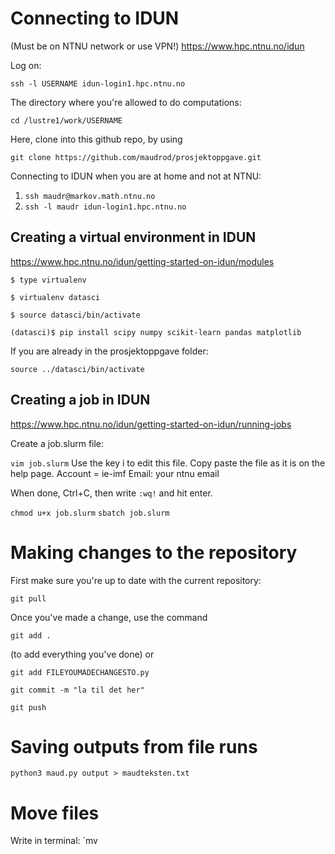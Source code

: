 # Connecting to IDUN
(Must be on NTNU network or use VPN!)
https://www.hpc.ntnu.no/idun

Log on:

`ssh -l USERNAME idun-login1.hpc.ntnu.no`

The directory where you're allowed to do computations:

`cd /lustre1/work/USERNAME`

Here, clone into this github repo, by using 

`git clone https://github.com/maudrod/prosjektoppgave.git`

Connecting to IDUN when you are at home and not at NTNU:

1) `ssh maudr@markov.math.ntnu.no`
2) `ssh -l maudr idun-login1.hpc.ntnu.no`


## Creating a virtual environment in IDUN
https://www.hpc.ntnu.no/idun/getting-started-on-idun/modules

`$ type virtualenv`

`$ virtualenv datasci`

`$ source datasci/bin/activate`

`(datasci)$ pip install scipy numpy scikit-learn pandas matplotlib`

If you are already in the prosjektoppgave folder:

`source ../datasci/bin/activate`


## Creating a job in IDUN
https://www.hpc.ntnu.no/idun/getting-started-on-idun/running-jobs

Create a job.slurm file:

`vim job.slurm`
Use the key i to edit this file. Copy paste the file as it is on the help page. 
Account = ie-imf
Email: your ntnu email

When done, Ctrl+C, then write `:wq!` and hit enter.

`chmod u+x job.slurm`
`sbatch job.slurm`


# Making changes to the repository

First make sure you're up to date with the current repository:

`git pull`

Once you've made a change, use the command

`git add .`

(to add everything you've done) or 

`git add FILEYOUMADECHANGESTO.py`

`git commit -m "la til det her"`

`git push`



# Saving outputs from file runs

`python3 maud.py output > maudteksten.txt`

# Move files 
Write in terminal: `mv <filename> <map>



